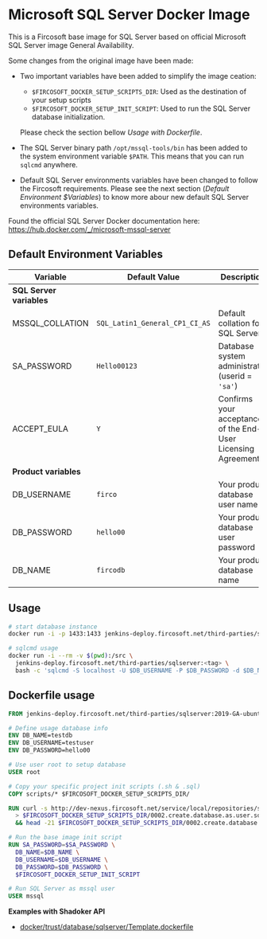 # Microsoft SQL Server Docker Image

This is a Fircosoft base image for SQL Server based on official Microsoft
SQL Server image General Availability.

Some changes from the original image have been made:

- Two important variables have been added to simplify the image ceation:
  - `$FIRCOSOFT_DOCKER_SETUP_SCRIPTS_DIR`: Used as the destination of your setup
    scripts
  - `$FIRCOSOFT_DOCKER_SETUP_INIT_SCRIPT`: Used to run the SQL Server database
    initialization.

  Please check the section bellow *Usage with Dockerfile*.

- The SQL Server binary path `/opt/mssql-tools/bin` has been added to the
  system environment variable `$PATH`. This means that you can run
  `sqlcmd` anywhere.

- Default SQL Server environments variables have been changed to follow the
  Fircosoft requirements. Please see the next section
  (*Default Environment $Variables*) to know more abour new default SQL Server
  environments variables.

Found the official SQL Server Docker documentation here:
https://hub.docker.com/_/microsoft-mssql-server

## Default Environment Variables

| Variable        | Default Value                   | Description                                                   |
|-----------------|---------------------------------|---------------------------------------------------------------|
| **SQL Server variables**                                                                                          |
| MSSQL_COLLATION | `SQL_Latin1_General_CP1_CI_AS`  | Default collation for SQL Server                              |
| SA_PASSWORD     | `Hello00123`                    | Database system administrator (userid = `'sa'`)               |
| ACCEPT_EULA     | `Y`                             | Confirms your acceptance of the End-User Licensing Agreement  |
| **Product variables**                                                                                             |
| DB_USERNAME     | `firco`                         | Your product database user name                               |
| DB_PASSWORD     | `hello00`                       | Your product database user password                           |
| DB_NAME         | `fircodb`                       | Your product database name                                    |

## Usage

```sh
# start database instance
docker run -i -p 1433:1433 jenkins-deploy.fircosoft.net/third-parties/sqlserver:<tag>

# sqlcmd usage
docker run -i --rm -v $(pwd):/src \
  jenkins-deploy.fircosoft.net/third-parties/sqlserver:<tag> \
  bash -c 'sqlcmd -S localhost -U $DB_USERNAME -P $DB_PASSWORD -d $DB_NAME -i /src/my-script.sql'
```

## Dockerfile usage

```dockerfile
FROM jenkins-deploy.fircosoft.net/third-parties/sqlserver:2019-GA-ubuntu-16.04

# Define usage database info
ENV DB_NAME=testdb
ENV DB_USERNAME=testuser
ENV DB_PASSWORD=hello00

# Use user root to setup database
USER root

# Copy your specific project init scripts (.sh & .sql)
COPY scripts/* $FIRCOSOFT_DOCKER_SETUP_SCRIPTS_DIR/

RUN curl -s http://dev-nexus.fircosoft.net/service/local/repositories/site-builds/content/TrustSql/5.1.1.0.p1-release-master/FFF_5110_Single_Creation_SqlServer.sql \
  > $FIRCOSOFT_DOCKER_SETUP_SCRIPTS_DIR/0002.create.database.as.user.sql \
  && head -21 $FIRCOSOFT_DOCKER_SETUP_SCRIPTS_DIR/0002.create.database.as.user.sql

# Run the base image init script
RUN SA_PASSWORD=$SA_PASSWORD \
  DB_NAME=$DB_NAME \
  DB_USERNAME=$DB_USERNAME \
  DB_PASSWORD=$DB_PASSWORD \
  $FIRCOSOFT_DOCKER_SETUP_INIT_SCRIPT

# Run SQL Server as mssql user
USER mssql
```

**Examples with Shadoker API**

- [docker/trust/database/sqlserver/Template.dockerfile](../../trust/database/sqlserver/Template.dockerfile)
